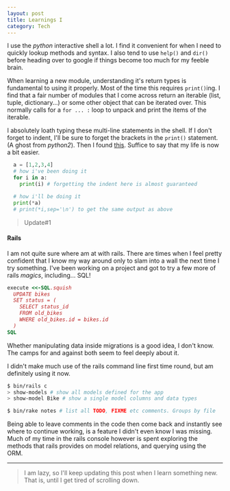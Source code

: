 ```yaml
---
layout: post
title: Learnings I
category: Tech
---
```


I use the *python* interactive shell a lot. I find it convenient for when I need to quickly lookup methods and syntax.
I also tend to use `help()` and `dir()` before heading over to google if things become too much for my feeble brain.

When learning a new module, understanding it's return types is fundamental to using it properly. Most of the time this requires `print()`ing.
I find that a fair number of modules that I come across return an iterable (list, tuple, dictionary...) or some other object that can be iterated over.
This normally calls for a `for ... :` loop to unpack and print the items of the iterable.

I absolutely loath typing these multi-line statements in the shell. If I don't forget to indent, I'll be sure to forget the brackets in the `print()` statement.
(A ghost from *python2*). Then I found [this](https://docs.python.org/dev/reference/expressions.html#calls "Python expressions"). Suffice to say that my life is now a bit easier.  

~~~ py
  a = [1,2,3,4]
  # how i've been doing it
  for i in a:
    print(i) # forgetting the indent here is almost guaranteed

  # how i'll be doing it
  print(*a)
  # print(*i,sep='\n') to get the same output as above
~~~

> Update#1

#### Rails

I am not quite sure where am at with rails. There are times when I feel pretty confident that I know my way around only to slam into a wall the next time I try something.
I've been working on a project and got to try a few more of rails *magics*, including... SQL!

~~~ rb
execute <<-SQL.squish
  UPDATE bikes
  SET status = (
    SELECT status_id
    FROM old_bikes
    WHERE old_bikes.id = bikes.id
  )
SQL
~~~

Whether manipulating data inside migrations is a good idea, I don't know. The camps for and against both seem to feel deeply about it.

I didn't make much use of the rails command line first time round, but am definitely using it now.
~~~ sh
$ bin/rails c
> show-models # show all models defined for the app
> show-model Bike # show a single model columns and data types

$ bin/rake notes # list all TODO, FIXME etc comments. Groups by file
~~~

Being able to leave comments in the code then come back and instantly see where to continue working, is a feature I didn't even know I was missing.
Much of my time in the rails console however is spent exploring the methods that rails provides on model relations, and querying using the ORM.

---

> I am lazy, so I'll keep updating this post when I learn something new. That is, until I get tired of scrolling down.
